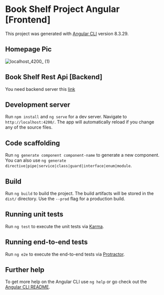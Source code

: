 # Book Shelf Project Angular [Frontend]

This project was generated with [Angular CLI](https://github.com/angular/angular-cli) version 8.3.29.

## Homepage Pic
![localhost_4200_ (1)](https://user-images.githubusercontent.com/30186772/107010819-eab71b00-67a7-11eb-98dc-261ee2a07bb3.png)

## Book Shelf Rest Api [Backend]
You need backend server this [link](https://github.com/dmrfrht/bookshelf-rest-api-backend)

## Development server

Run `npm install` and `ng serve` for a dev server. Navigate to `http://localhost:4200/`. The app will automatically reload if you change any of the source files.

## Code scaffolding

Run `ng generate component component-name` to generate a new component. You can also use `ng generate directive|pipe|service|class|guard|interface|enum|module`.

## Build

Run `ng build` to build the project. The build artifacts will be stored in the `dist/` directory. Use the `--prod` flag for a production build.

## Running unit tests

Run `ng test` to execute the unit tests via [Karma](https://karma-runner.github.io).

## Running end-to-end tests

Run `ng e2e` to execute the end-to-end tests via [Protractor](http://www.protractortest.org/).

## Further help

To get more help on the Angular CLI use `ng help` or go check out the [Angular CLI README](https://github.com/angular/angular-cli/blob/master/README.md).
